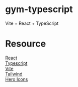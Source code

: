 # gym-typescript

Vite + React + TypeScript

# Resource

[React](https://reactjs.org/)<br>
[Typescript](https://www.typescriptlang.org/)<br>
[Vite](https://vitejs.dev/)<br>
[Tailwind](https://tailwindcss.com/)<br>
[Hero Icons](https://heroicons.com/)<br>
